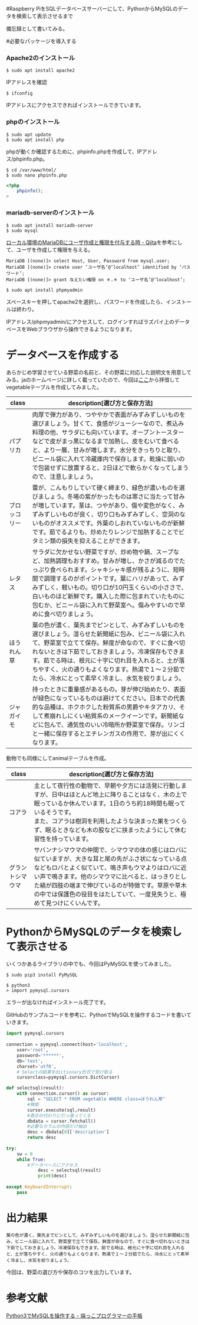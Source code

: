 #Raspberry PiをSQLデータベースサーバーにして、PythonからMySQLのデータを検索して表示させるまで

備忘録として書いてみる。

#必要なパッケージを導入する

### Apache2のインストール

```
$ sudo apt install apache2
```

IPアドレスを確認

```
$ ifconfig
```

IPアドレスにアクセスできればインストールできています。

### phpのインストール

```
$ sudo apt update
$ sudo apt install php
```

phpが動くか確認するために、phpinfo.phpを作成して、IPアドレス/phpinfo.php。

```
$ cd /var/www/html/
$ sudo nano phpinfo.php
```

```php
<?php
	phpinfo();
>
```

### mariadb-serverのインストール

```
$ sudo apt install mariadb-server
$ sudo mysql
```

[ローカル環境のMariaDBにユーザ作成と権限を付与する時 - Qiita](https://qiita.com/akihira207/items/d11306757e77ac45eead)を参考にして、ユーザを作成して権限を与える。

```
MariaDB [(none)]> select Host, User, Password from mysql.user;
MariaDB [(none)]> create user ‘ユーザ名’@‘localhost’ identified by ‘パスワード’;
MariaDB [(none)]> grant 与えたい権限 on ＊.＊ to ‘ユーザ名’@‘localhost’;
```

```
$ sudo apt install phpmyadmin
```

スペースキーを押してapache2を選択し、パスワードを作成したら、インストールは終わり。

IPアドレス/phpmyadmin/にアクセスして、ログインすればラズパイ上のデータベースをWebブラウザから操作できるようになります。

# データベースを作成する

あらかじめ学習させている野菜の名前と、その野菜に対応した説明文を用意してみる。jaのホームページに詳しく載っていたので、今回は[ここ](https://life.ja-group.jp/food/shun)から拝借してvegetableテーブルを作成してみました。

| class        | description[選び方と保存方法]                                |
| ------------ | ------------------------------------------------------------ |
| パプリカ     | 肉厚で弾力があり、つややかで表面がみずみずしいものを選びましょう。甘くて、食感がジューシーなので、煮込み料理の他、サラダにも向いています。オーブントースターなどで皮がまっ黒になるまで加熱し、皮をむいて食べると、より一層、甘みが増します。水分をきっちりと取り、ビニール袋に入れて冷蔵庫内で保存します。乾燥に弱いので包装せずに放置すると、2日ほどで軟らかくなってしまうので、注意しましょう。 |
| ブロッコリー | 蕾が、こんもりしていて硬く締まり、緑色が濃いものを選びましょう。冬場の紫がかったものは寒さに当たって甘みが増しています。茎は、つやがあり、傷や変色がなく、みずみずしいものが良く、切り口もみずみずしく、空洞のないものがオススメです。外葉のしおれていないものが新鮮です。茹でるよりも、炒めたりレンジで加熱することでビタミン類の損失を抑えることができます。 |
| レタス       | サラダに欠かせない野菜ですが、炒め物や鍋、スープなど、加熱調理もおすすめ。甘みが増し、かさが減るのでたっぷり食べられます。シャキシャキ感が残るように、短時間で調理するのがポイントです。葉にハリがあって、みずみずしく、軽いもの。切り口が10円玉くらいの小ささで、白いものほど新鮮です。購入した際に包まれていたものに包むか、ビニール袋に入れて野菜室へ。傷みやすいので早めに食べ切りましょう。 |
| ほうれん草   | 葉の色が濃く、葉先までピンとして、みずみずしいものを選びましょう。湿らせた新聞紙に包み、ビニール袋に入れて、野菜室で立てて保存。鮮度が命なので、すぐに食べ切れないときは下茹でしておきましょう。冷凍保存もできます。茹でる時は、根元に十字に切れ目を入れると、土が落ちやすく、火の通りもよくなります。熱湯で１～２分茹でたら、冷水にとって素早く冷まし、水気を絞りましょう。 |
| ジャガイモ   | 持ったときに重量感があるもの。芽が伸び始めたり、表面が緑色になっているものは避けてください。日本での代表的な品種は、ホクホクした粉質系の男爵やキタアカリ、そして煮崩れしにくい粘質系のメークイーンです。新聞紙などに包んで、通気性のいい冷暗所か野菜室で保存。リンゴと一緒に保存するとエチレンガスの作用で、芽が出にくくなります。 |


動物でも同様にしてanimalテーブルを作成。

| class            | description[選び方と保存方法]                                |
| ---------------- | ------------------------------------------------------------ |
| コアラ           | 主として夜行性の動物で、早朝や夕方には活発に行動しますが、日中はほとんど地上に降りることはなく、木の上で眠っているか休んでいます。1日のうち約18時間も眠っているそうです。<br/>また、コアラは樹洞を利用したような決まった巣をつくらず、眠るときなども木の股などに挟まったようにして休む習性を持っています。 |
| グラントシマウマ | サバンナシマウマの仲間で、シマウマの体の感じはロバに似ていますが、大きな耳と尾の先がふさ状になっている点などもロバとよく似ていて、鳴き声もウマよりはロバに近い声で鳴きます。他のシマウマに比べると、はっきりとした縞が四肢の端まで伸びているのが特徴です。草原や草木の中では保護色の役目をはたしていて、一度見失うと、極めて見つけにくいんです。 |

# PythonからMySQLのデータを検索して表示させる

いくつかあるライブラリの中でも、今回はPyMySQLを使ってみました。

```
$ sudo pip3 install PyMySQL

$ python3
> import pymysql.cursors
```

エラーが出なければインストール完了です。

GitHubのサンプルコードを参考に、PythonでMySQLを操作するコードを書いていきます。

```python
import pymysql.cursors
 
connection = pymysql.connect(host='localhost',
	user='root',
	password='******',
	db='test',
	charset='utf8',
	# Selectの結果をdictionary形式で受け取る
	cursorclass=pymysql.cursors.DictCursor)

def selectsql(result):
    with connection.cursor() as cursor:
        sql = "SELECT * FROM vegetable WHERE class=ほうれん草"
        #検索
        cursor.execute(sql,result)
        #表示の代わりに引っ張ってくる
        dbdata = cursor.fetchall()
        #必要なカラムの内容だけ抽出
        desc = dbdata[0]['description']
        return desc
    
try:
    sw = 0
    while True:
        #データベースにアクセス
            desc = selectsql(result)
            print(desc)
            
except KeyboardInterrupt:
    pass

```

# 出力結果

```
葉の色が濃く、葉先までピンとして、みずみずしいものを選びましょう。湿らせた新聞紙に包み、ビニール袋に入れて、野菜室で立てて保存。鮮度が命なので、すぐに食べ切れないときは下茹でしておきましょう。冷凍保存もできます。茹でる時は、根元に十字に切れ目を入れると、土が落ちやすく、火の通りもよくなります。熱湯で１～２分茹でたら、冷水にとって素早く冷まし、水気を絞りましょう。
```

今回は、野菜の選び方や保存のコツを出力しています。

# 参考文献

[Python3でMySQLを操作する - 端っこプログラマーの手帳](http://kzhishu.hatenablog.jp/entry/2017/06/03/162911)
